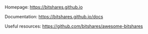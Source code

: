 Homepage: https://bitshares.github.io

Documentation: https://bitshares.github.io/docs

Useful resources: https://github.com/bitshares/awesome-bitshares
